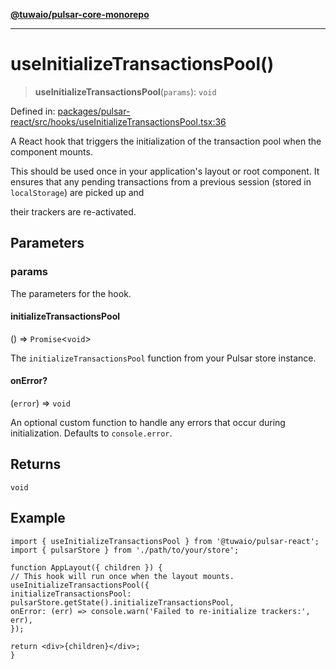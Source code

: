 [**@tuwaio/pulsar-core-monorepo**](../../../README.md)

***

# useInitializeTransactionsPool()

> **useInitializeTransactionsPool**(`params`): `void`

Defined in: [packages/pulsar-react/src/hooks/useInitializeTransactionsPool.tsx:36](https://github.com/TuwaIO/pulsar-core/blob/6a657679559c2bafbe8c9280c593db265ce3faeb/packages/pulsar-react/src/hooks/useInitializeTransactionsPool.tsx#L36)

A React hook that triggers the initialization of the transaction pool when the component mounts.

This should be used once in your application's layout or root component. It ensures that any
pending transactions from a previous session (stored in `localStorage`) are picked up and

their trackers are re-activated.

## Parameters

### params

The parameters for the hook.

#### initializeTransactionsPool

() => `Promise`\<`void`\>

The `initializeTransactionsPool` function from your Pulsar store instance.

#### onError?

(`error`) => `void`

An optional custom function to handle any errors that occur during initialization. Defaults to `console.error`.

## Returns

`void`

## Example

```tsx
import { useInitializeTransactionsPool } from '@tuwaio/pulsar-react';
import { pulsarStore } from './path/to/your/store';

function AppLayout({ children }) {
// This hook will run once when the layout mounts.
useInitializeTransactionsPool({
initializeTransactionsPool: pulsarStore.getState().initializeTransactionsPool,
onError: (err) => console.warn('Failed to re-initialize trackers:', err),
});

return <div>{children}</div>;
}
```
